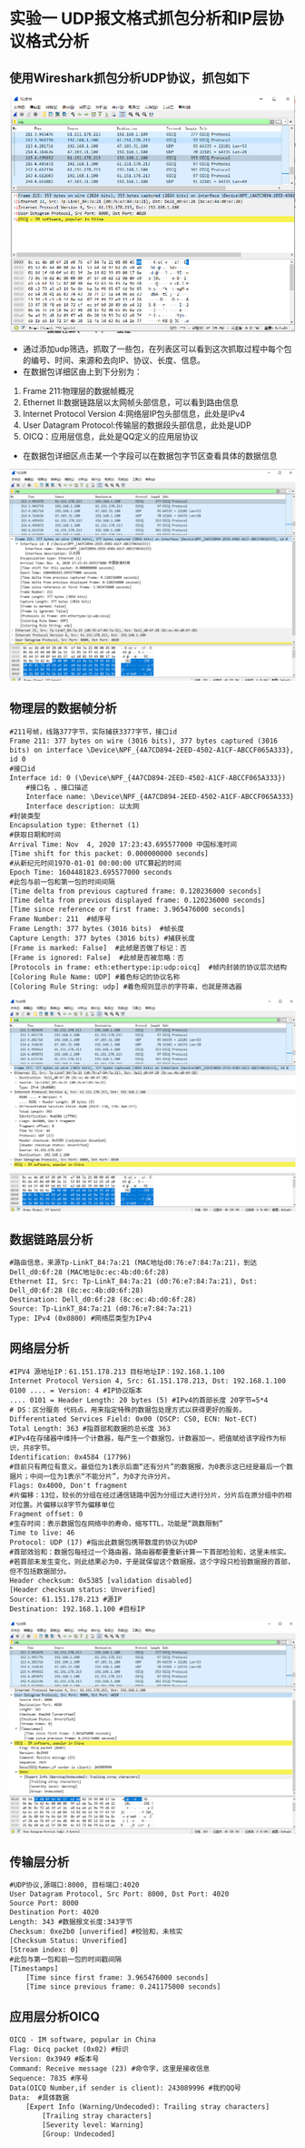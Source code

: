 # 实验一 UDP报文格式抓包分析和IP层协议格式分析
## 使用Wireshark抓包分析UDP协议，抓包如下

![Alt text](1.png)

* 通过添加udp筛选，抓取了一些包，在列表区可以看到这次抓取过程中每个包的编号、时间、来源和去向IP、协议、长度、信息。
* 在数据包详细区由上到下分别为：
1. Frame 211:物理层的数据帧概况
2. Ethernet II:数据链路层以太网帧头部信息，可以看到路由信息
3. Internet Protocol Version 4:网络层IP包头部信息，此处是IPv4
4. User Datagram Protocol:传输层的数据段头部信息，此处是UDP
5. OICQ：应用层信息，此处是QQ定义的应用层协议
* 在数据包详细区点击某一个字段可以在数据包字节区查看具体的数据信息

![Alt text](2.png)

## 物理层的数据帧分析

	#211号帧，线路377字节，实际捕获3377字节，接口id
	Frame 211: 377 bytes on wire (3016 bits), 377 bytes captured (3016 bits) on interface \Device\NPF_{4A7CD894-2EED-4502-A1CF-ABCCF065A333}, id 0
	#接口id
    Interface id: 0 (\Device\NPF_{4A7CD894-2EED-4502-A1CF-ABCCF065A333})
		#接口名 、接口描述
        Interface name: \Device\NPF_{4A7CD894-2EED-4502-A1CF-ABCCF065A333}
        Interface description: 以太网
	#封装类型
    Encapsulation type: Ethernet (1)
	#获取日期和时间
    Arrival Time: Nov  4, 2020 17:23:43.695577000 中国标准时间
    [Time shift for this packet: 0.000000000 seconds]
	#从新纪元时间1970-01-01 00:00:00 UTC算起的时间
    Epoch Time: 1604481823.695577000 seconds
	#此包与前一包和第一包的时间间隔
    [Time delta from previous captured frame: 0.120236000 seconds]
    [Time delta from previous displayed frame: 0.120236000 seconds]
    [Time since reference or first frame: 3.965476000 seconds]
    Frame Number: 211  #帧序号
    Frame Length: 377 bytes (3016 bits)  #帧长度
    Capture Length: 377 bytes (3016 bits) #捕获长度
    [Frame is marked: False]  #此帧是否做了标记：否
    [Frame is ignored: False]  #此帧是否被忽略：否
    [Protocols in frame: eth:ethertype:ip:udp:oicq]  #帧内封装的协议层次结构
    [Coloring Rule Name: UDP] #着色标记的协议名称
    [Coloring Rule String: udp] #着色规则显示的字符串，也就是筛选器

![Alt text](3.png)

## 数据链路层分析
	
	#路由信息，来源Tp-LinkT_84:7a:21 (MAC地址d0:76:e7:84:7a:21)，到达Dell_d0:6f:28 (MAC地址8c:ec:4b:d0:6f:28)
	Ethernet II, Src: Tp-LinkT_84:7a:21 (d0:76:e7:84:7a:21), Dst: Dell_d0:6f:28 (8c:ec:4b:d0:6f:28)
	Destination: Dell_d0:6f:28 (8c:ec:4b:d0:6f:28)
    Source: Tp-LinkT_84:7a:21 (d0:76:e7:84:7a:21)
    Type: IPv4 (0x0800) #网络层类型为IPv4
	
## 网络层分析

	#IPV4 源地址IP：61.151.178.213 目标地址IP：192.168.1.100
	Internet Protocol Version 4, Src: 61.151.178.213, Dst: 192.168.1.100
    0100 .... = Version: 4 #IP协议版本
    .... 0101 = Header Length: 20 bytes (5) #IPv4的首部长度 20字节=5*4
	# DS：区分服务 代码点，用来指定特殊的数据包处理方式以获得更好的服务。
    Differentiated Services Field: 0x00 (DSCP: CS0, ECN: Not-ECT)
    Total Length: 363 #指首部和数据的总长度 363
	#IPv4在存储器中维持一个计数器，每产生一个数据包，计数器加一，把值赋给该字段作为标识，共8字节。
    Identification: 0x4584 (17796)
	#目前只有两位有意义。最低位为1表示后面“还有分片”的数据报，为0表示这已经是最后一个数据片；中间一位为1表示“不能分片”，为0才允许分片。
    Flags: 0x4000, Don't fragment
	#片偏移：13位，较长的分组在经过通信链路中因为分组过大进行分片，分片后在原分组中的相对位置。片偏移以8字节为偏移单位
    Fragment offset: 0
	#生存时间：表示数据包在网络中的寿命，缩写TTL，功能是“跳数限制”
    Time to live: 46
    Protocol: UDP (17) #指出此数据包携带数度的协议为UDP
	#首部效验和：数据包每经过一个路由器，路由器都要重新计算一下首部检验和，这里未核实。
	#若首部未发生变化，则此结果必为0，于是就保留这个数据报。这个字段只检验数据报的首部，但不包括数据部分。
    Header checksum: 0x5385 [validation disabled]
    [Header checksum status: Unverified]
    Source: 61.151.178.213 #源IP
    Destination: 192.168.1.100 #目标IP

![Alt text](4.png)

## 传输层分析

	#UDP协议,源端口:8000, 目标端口:4020
	User Datagram Protocol, Src Port: 8000, Dst Port: 4020
    Source Port: 8000
    Destination Port: 4020
    Length: 343 #数据报文长度:343字节
    Checksum: 0xe2b0 [unverified] #校验和，未核实
    [Checksum Status: Unverified]
    [Stream index: 0]
	#此包与第一包和前一包的时间戳间隔
    [Timestamps]
        [Time since first frame: 3.965476000 seconds]
        [Time since previous frame: 0.241175000 seconds]

## 应用层分析OICQ

	OICQ - IM software, popular in China
    Flag: Oicq packet (0x02) #标识
    Version: 0x3949 #版本号
    Command: Receive message (23) #命令字，这里是接收信息
    Sequence: 7835 #序号
    Data(OICQ Number,if sender is client): 243089996 #我的QQ号
    Data:  #具体数据
        [Expert Info (Warning/Undecoded): Trailing stray characters]
            [Trailing stray characters]
            [Severity level: Warning]
            [Group: Undecoded]